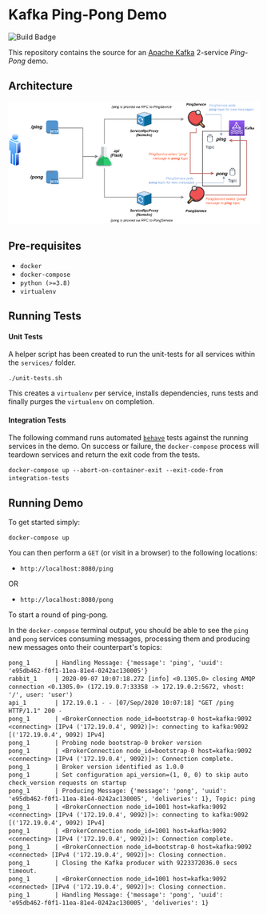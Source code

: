 # Kafka Ping-Pong Demo
 ![Build Badge](https://github.com/AndyMacDroo/kafka-ping-pong/workflows/tests/badge.svg)
 
This repository contains the source for an [Apache Kafka](https://kafka.apache.org/) 2-service _Ping-Pong_ demo.

## Architecture
![Ping-Pong Architecture](assets/architecture.png)

## Pre-requisites

* `docker`
* `docker-compose`
* `python (>=3.8)`
* `virtualenv`

## Running Tests

#### Unit Tests

A helper script has been created to run the unit-tests for all services within the `services/` folder.

```shell script
./unit-tests.sh
```

This creates a `virtualenv` per service, installs dependencies, runs tests and finally purges the `virtualenv` on completion.

#### Integration Tests

The following command runs automated [`behave`](https://behave.readthedocs.io/en/latest/tutorial.html) tests against the running services in the demo.
On success or failure, the `docker-compose` process will teardown services and return the exit code from the tests.

```shell script
docker-compose up --abort-on-container-exit --exit-code-from integration-tests
```

## Running Demo

To get started simply:

```shell script
docker-compose up
```

You can then perform a `GET` (or visit in a browser) to the following locations:
 * `http://localhost:8080/ping` 
 
OR

 * `http://localhost:8080/pong`
 
To start a round of ping-pong.

In the `docker-compose` terminal output, you should be able to see the `ping` and `pong` services consuming messages, 
processing them and producing new messages onto their counterpart's topics:

```shell script
pong_1       | Handling Message: {'message': 'ping', 'uuid': 'e95db462-f0f1-11ea-81e4-0242ac130005'}
rabbit_1     | 2020-09-07 10:07:18.272 [info] <0.1305.0> closing AMQP connection <0.1305.0> (172.19.0.7:33358 -> 172.19.0.2:5672, vhost: '/', user: 'user')
api_1        | 172.19.0.1 - - [07/Sep/2020 10:07:18] "GET /ping HTTP/1.1" 200 -
pong_1       | <BrokerConnection node_id=bootstrap-0 host=kafka:9092 <connecting> [IPv4 ('172.19.0.4', 9092)]>: connecting to kafka:9092 [('172.19.0.4', 9092) IPv4]
pong_1       | Probing node bootstrap-0 broker version
pong_1       | <BrokerConnection node_id=bootstrap-0 host=kafka:9092 <connecting> [IPv4 ('172.19.0.4', 9092)]>: Connection complete.
pong_1       | Broker version identified as 1.0.0
pong_1       | Set configuration api_version=(1, 0, 0) to skip auto check_version requests on startup
pong_1       | Producing Message: {'message': 'pong', 'uuid': 'e95db462-f0f1-11ea-81e4-0242ac130005', 'deliveries': 1}, Topic: ping
pong_1       | <BrokerConnection node_id=1001 host=kafka:9092 <connecting> [IPv4 ('172.19.0.4', 9092)]>: connecting to kafka:9092 [('172.19.0.4', 9092) IPv4]
pong_1       | <BrokerConnection node_id=1001 host=kafka:9092 <connecting> [IPv4 ('172.19.0.4', 9092)]>: Connection complete.
pong_1       | <BrokerConnection node_id=bootstrap-0 host=kafka:9092 <connected> [IPv4 ('172.19.0.4', 9092)]>: Closing connection. 
pong_1       | Closing the Kafka producer with 9223372036.0 secs timeout.
pong_1       | <BrokerConnection node_id=1001 host=kafka:9092 <connected> [IPv4 ('172.19.0.4', 9092)]>: Closing connection. 
ping_1       | Handling Message: {'message': 'pong', 'uuid': 'e95db462-f0f1-11ea-81e4-0242ac130005', 'deliveries': 1}
```